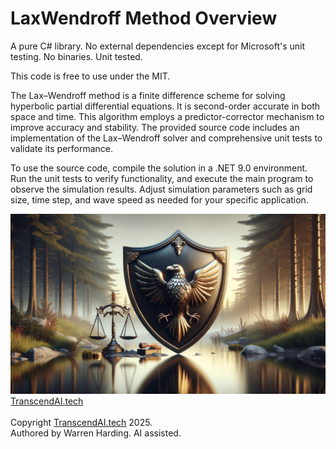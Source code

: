 # LaxWendroff Method Overview

A pure C# library. No external dependencies except for Microsoft's unit testing. No binaries. Unit tested.

This code is free to use under the MIT.

The Lax–Wendroff method is a finite difference scheme for solving hyperbolic partial differential equations. It is second-order accurate in both space and time. This algorithm employs a predictor-corrector mechanism to improve accuracy and stability. The provided source code includes an implementation of the Lax–Wendroff solver and comprehensive unit tests to validate its performance.

To use the source code, compile the solution in a .NET 9.0 environment. Run the unit tests to verify functionality, and execute the main program to observe the simulation results. Adjust simulation parameters such as grid size, time step, and wave speed as needed for your specific application.

![AI Image](aiimage.jpg)
[TranscendAI.tech](https://TranscendAI.tech)<br>
<br>
Copyright [TranscendAI.tech](https://TranscendAI.tech) 2025.</br>
Authored by Warren Harding. AI assisted.